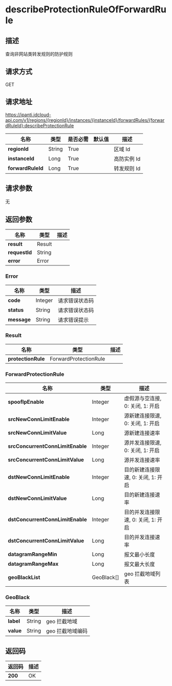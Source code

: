 # describeProtectionRuleOfForwardRule


## 描述
查询非网站类转发规则的防护规则

## 请求方式
GET

## 请求地址
https://ipanti.jdcloud-api.com/v1/regions/{regionId}/instances/{instanceId}/forwardRules/{forwardRuleId}:describeProtectionRule

|名称|类型|是否必需|默认值|描述|
|---|---|---|---|---|
|**regionId**|String|True| |区域 Id|
|**instanceId**|Long|True| |高防实例 Id|
|**forwardRuleId**|Long|True| |转发规则 Id|

## 请求参数
无


## 返回参数
|名称|类型|描述|
|---|---|---|
|**result**|Result| |
|**requestId**|String| |
|**error**|Error| |

### Error
|名称|类型|描述|
|---|---|---|
|**code**|Integer|请求错误状态码|
|**status**|String|请求错误状态码|
|**message**|String|请求错误提示|
### Result
|名称|类型|描述|
|---|---|---|
|**protectionRule**|ForwardProtectionRule| |
### ForwardProtectionRule
|名称|类型|描述|
|---|---|---|
|**spoofIpEnable**|Integer|虚假源与空连接, 0: 关闭, 1: 开启|
|**srcNewConnLimitEnable**|Integer|源新建连接限速, 0: 关闭, 1: 开启|
|**srcNewConnLimitValue**|Long|源新建连接速率|
|**srcConcurrentConnLimitEnable**|Integer|源并发连接限速, 0: 关闭, 1: 开启|
|**srcConcurrentConnLimitValue**|Long|源并发连接速率|
|**dstNewConnLimitEnable**|Integer|目的新建连接限速, 0: 关闭, 1: 开启|
|**dstNewConnLimitValue**|Long|目的新建连接速率|
|**dstConcurrentConnLimitEnable**|Integer|目的并发连接限速, 0: 关闭, 1: 开启|
|**dstConcurrentConnLimitValue**|Long|目的并发连接速率|
|**datagramRangeMin**|Long|报文最小长度|
|**datagramRangeMax**|Long|报文最大长度|
|**geoBlackList**|GeoBlack[]|geo 拦截地域列表|
### GeoBlack
|名称|类型|描述|
|---|---|---|
|**label**|String|geo 拦截地域|
|**value**|String|geo 拦截地域编码|

## 返回码
|返回码|描述|
|---|---|
|**200**|OK|
